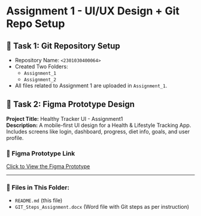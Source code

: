 # Assignment 1 - UI/UX Design + Git Repo Setup

## 🧾 Task 1: Git Repository Setup

- Repository Name: `<2301030400064>`
- Created Two Folders:
  - `Assignment_1`
  - `Assignment_2`
- All files related to Assignment 1 are uploaded in `Assignment_1`.
  

## 🎨 Task 2: Figma Prototype Design

**Project Title:** Healthy Tracker UI - Assignment1  
**Description:** A mobile-first UI design for a Health & Lifestyle Tracking App. Includes screens like login, dashboard, progress, diet info, goals, and user profile.

### 🔗 Figma Prototype Link  
[Click to View the Figma Prototype](https://www.figma.com/proto/IJaxUdeR5cOFB0eVEAUOfz/Healthy-Tracker-UI---Assignment1?node-id=2-11&p=f&t=Kup3dU37vbHvnaqk-0&scaling=scale-down&content-scaling=fixed&page-id=0%3A1&starting-point-node-id=2%3A11)

---

### 📂 Files in This Folder:

- `README.md` (this file)
- `GIT_Steps_Assignment.docx` (Word file with Git steps as per instruction)
